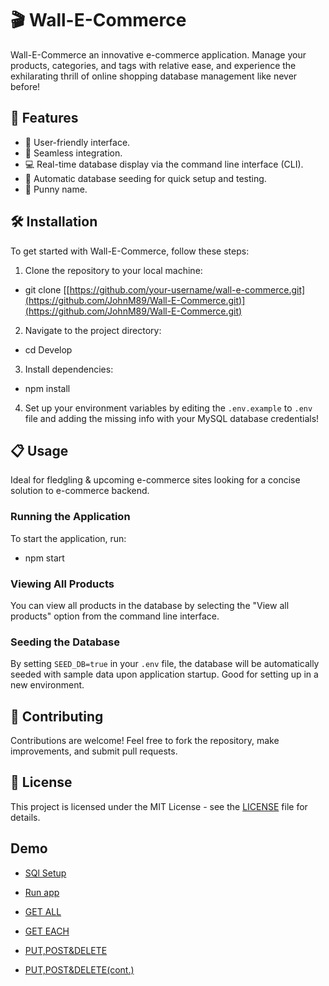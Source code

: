 # 🎬 Wall-E-Commerce

Wall-E-Commerce an innovative e-commerce application. Manage your products, categories, and tags with relative ease, and experience the exhilarating thrill of online shopping database management like never before!

## 🚀 Features

- 🌟 User-friendly interface.
- 🛒 Seamless integration.
- 💻 Real-time database display via the command line interface (CLI).
- 🌱 Automatic database seeding for quick setup and testing.
- 🤖 Punny name.

## 🛠️ Installation

To get started with Wall-E-Commerce, follow these steps:

1. Clone the repository to your local machine:

- git clone [[https://github.com/your-username/wall-e-commerce.git](https://github.com/JohnM89/Wall-E-Commerce.git)](https://github.com/JohnM89/Wall-E-Commerce.git)


2. Navigate to the project directory:

- cd Develop


3. Install dependencies:

- npm install

4. Set up your environment variables by editing the `.env.example` to `.env` file and adding the missing info with your MySQL database credentials!

## 📋 Usage

Ideal for fledgling & upcoming e-commerce sites looking for a concise solution to e-commerce backend.

### Running the Application

To start the application, run:


- npm start


### Viewing All Products

You can view all products in the database by selecting the "View all products" option from the command line interface.

### Seeding the Database

By setting `SEED_DB=true` in your `.env` file, the database will be automatically seeded with sample data upon application startup. Good for setting up in a new environment.

## 🤝 Contributing

Contributions are welcome! Feel free to fork the repository, make improvements, and submit pull requests.

## 📄 License

This project is licensed under the MIT License - see the [LICENSE](LICENSE) file for details.

## Demo
- [SQl Setup](./assets/Untitled_%20Mar%203,%202024%202_06%20AM.gif)

- [Run app](./assets/Untitled_%20Mar%203,%202024%202_09%20AM.gif)

- [GET ALL](./assets/Untitled_%20Mar%203,%202024%202_17%20AM.gif)

- [GET EACH](./assets/Untitled_%20Mar%203,%202024%202_22%20AM.gif)

- [PUT,POST&DELETE](./assets/Untitled_%20Mar%203,%202024%202_34%20AM.gif)

- [PUT,POST&DELETE(cont.)](./assets/Untitled_%20Mar%203,%202024%202_45%20AM.gif)
